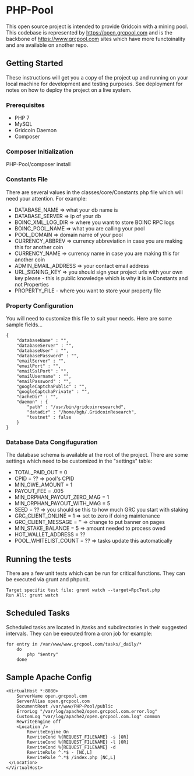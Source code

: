 # PHP-Pool

This open source project is intended to provide Gridcoin with a mining pool. This codebase is represented by https://open.grcpool.com and is the backbone of https://www.grcpool.com sites which have more functoinality and are available on another repo.

## Getting Started

These instructions will get you a copy of the project up and running on your local machine for development and testing purposes. See deployment for notes on how to deploy the project on a live system.

### Prerequisites

- PHP 7
- MySQL
- Gridcoin Daemon
- Composer

### Composer Initialization

PHP-Pool/composer install

### Constants File

There are several values in the classes/core/Constants.php file which will need your attention. For example:

- DATABASE_NAME => what your db name is
- DATABASE_SERVER => ip of your db
- BOINC_XML_LOG_DIR => where you want to store BOINC RPC logs
- BOINC_POOL_NAME => what you are calling your pool
- POOL_DOMAIN => domain name of your pool
- CURRENCY_ABBREV => currency abbreviation in case you are making this for another coin
- CURRENCY_NAME => currency name in case you are making this for another coin
- ADMIN_EMAIL_ADDRESS => your contact email address
- URL_SIGNING_KEY => you should sign your project urls with your own key please - this is public knowledge which is why it is in Constants and not Properties
- PROPERTY_FILE - where you want to store your property file

 

### Property Configuration

You will need to customize this file to suit your needs. Here are some sample fields...

```
{
	"databaseName" : "",
	"databaseServer" : "",
	"databaseUser" : "",
	"databasePassword" : "",
	"emailServer" : "",
	"emailPort" : "",
	"emailSslPort" : "",
	"emailUsername" : "",
	"emailPassword" : "",
	"googleCaptchaPublic" : "",
	"googleCaptchaPrivate" : "",
	"cacheDir" : "",
	"daemon" : {
		"path" : "/usr/bin/gridcoinresearchd",
		"datadir" : "/home/bgb/.GridcoinResearch",
		"testnet" : false
	}
}
```

### Database Data Congifuguration

The database schema is available at the root of the project. There are some settings which need to be customized in the "settings" table:

- TOTAL_PAID_OUT = 0
- CPID = ?? => pool's CPID
- MIN_OWE_AMOUNT = 1
- PAYOUT_FEE = .005
- MIN_ORPHAN_PAYOUT_ZERO_MAG = 1
- MIN_ORPHAN_PAYOUT_WITH_MAG = 5
- SEED = ?? => you should se this to how much GRC you start with staking
- GRC_CLIENT_ONLINE = 1 => set to zero if doing maintenance
- GRC_CLIENT_MESSAGE = '' => change to put banner on pages
- MIN_STAKE_BALANCE = 5 => amount needed to process owed
- HOT_WALLET_ADDRESS = ??
- POOL_WHITELIST_COUNT = ?? => tasks update this automatically

## Running the tests

There are a few unit tests which can be run for critical functions. They can be executed via grunt and phpunit.

```
Target specific test file: grunt watch --target=RpcTest.php
Run All: grunt watch
```

## Scheduled Tasks

Scheduled tasks are located in /tasks and subdirectories in their suggested intervals. They can be executed from a cron job for example:

```
for entry in /var/www/www.grcpool.com/tasks/_daily/*
	do
		php "$entry"
	done
```

## Sample Apache Config

```
<VirtualHost *:8080>
    ServerName open.grcpool.com
    ServerAlias open.grcpool.com
    DocumentRoot /var/www/PHP-Pool/public
    ErrorLog "/var/log/apache2/open.grcpool.com.error.log"
    CustomLog "var/log/apache2/open.grcpool.com.log" common
    RewriteEngine off
    <Location />
        RewriteEngine On
	    RewriteCond %{REQUEST_FILENAME} -s [OR]
	    RewriteCond %{REQUEST_FILENAME} -l [OR]
	    RewriteCond %{REQUEST_FILENAME} -d
	    RewriteRule ^.*$ - [NC,L]
	    RewriteRule ^.*$ /index.php [NC,L]
 </Location>
</VirtualHost>
```
